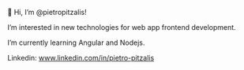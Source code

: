 👋 Hi, I’m @pietropitzalis!

I’m interested in new technologies for web app frontend development.

I’m currently learning Angular and Nodejs.

Linkedin: www.linkedin.com/in/pietro-pitzalis


